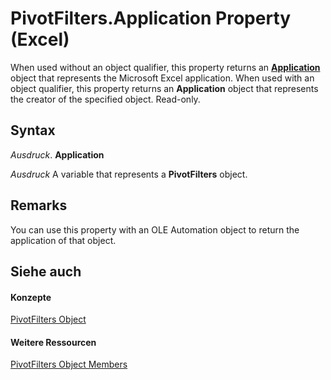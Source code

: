 
# PivotFilters.Application Property (Excel)

When used without an object qualifier, this property returns an  **[Application](19b73597-5cf9-4f56-8227-b5211f657f6f.md)** object that represents the Microsoft Excel application. When used with an object qualifier, this property returns an **Application** object that represents the creator of the specified object. Read-only.


## Syntax

 _Ausdruck_. **Application**

 _Ausdruck_ A variable that represents a **PivotFilters** object.


## Remarks

You can use this property with an OLE Automation object to return the application of that object.


## Siehe auch


#### Konzepte


[PivotFilters Object](fc647acb-bd6a-8544-6411-1f5e49807e53.md)
#### Weitere Ressourcen


[PivotFilters Object Members](http://msdn.microsoft.com/library/57f1f375-1b7b-c488-c236-91ed26a68bb6%28Office.15%29.aspx)